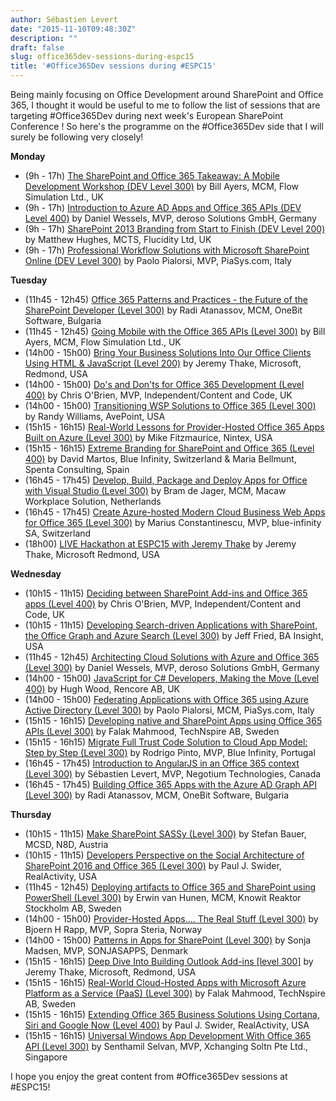 ```yaml
---
author: Sébastien Levert
date: "2015-11-10T09:48:30Z"
description: ""
draft: false
slug: office365dev-sessions-during-espc15
title: '#Office365Dev sessions during #ESPC15'
---
```



Being mainly focusing on Office Development around SharePoint and Office 365, I thought it would be useful to me to follow the list of sessions that are targeting #Office365Dev during next week's European SharePoint Conference ! So here's the programme on the #Office365Dev side that I will surely be following very closely!

**Monday**

* (9h - 17h) [The SharePoint and Office 365 Takeaway: A Mobile Development Workshop (DEV Level 300)](http://www.sharepointeurope.com/conferences/session/429/the-sharepoint-and-office-365-takeaway-a-mobile-development-workshop-dev-level-300) by Bill Ayers, MCM, Flow Simulation Ltd., UK
* (9h - 17h) [Introduction to Azure AD Apps and Office 365 APIs (DEV Level 400)](http://www.sharepointeurope.com/conferences/session/431/introduction-to-azure-ad-apps-and-office-365-apis--dev-level-400) by Daniel Wessels, MVP, deroso Solutions GmbH, Germany
* (9h - 17h) [SharePoint 2013 Branding from Start to Finish (DEV Level 200)](http://www.sharepointeurope.com/conferences/session/434/sharepoint-2013-branding-from-start-to-finish--dev-level-200) by Matthew Hughes, MCTS, Flucidity Ltd, UK
* (9h - 17h) [Professional Workflow Solutions with Microsoft SharePoint Online (DEV Level 300)](http://www.sharepointeurope.com/conferences/session/435/professional-workflow-solutions-with-microsoft-sharepoint-online--dev-level-300) by Paolo Pialorsi, MVP, PiaSys.com, Italy

**Tuesday**

* (11h45 - 12h45) [Office 365 Patterns and Practices - the Future of the SharePoint Developer (Level 300)](http://www.sharepointeurope.com/conferences/session/446/office-365-patterns-and-practices--the-future-of-the-sharepoint-developer--level-300) by Radi Atanassov, MCM, OneBit Software, Bulgaria
* (11h45 - 12h45) [Going Mobile with the Office 365 APIs (Level 300)](http://www.sharepointeurope.com/conferences/session/447/going-mobile-with-the-office-365-apis--level-300) by Bill Ayers, MCM, Flow Simulation Ltd., UK
* (14h00 - 15h00) [Bring Your Business Solutions Into Our Office Clients Using HTML & JavaScript (Level 200)](http://www.sharepointeurope.com/conferences/session/560/bring-your-business-solutions-into-our-office-clients-using-html--javascript-level-200) by Jeremy Thake, Microsoft, Redmond, USA
* (14h00 - 15h00) [Do's and Don'ts for Office 365 Development (Level 400)](http://www.sharepointeurope.com/conferences/session/456/dos-and-donts-for-office-365-development--level-400) by Chris O'Brien, MVP, Independent/Content and Code, UK
* (14h00 - 15h00) [Transitioning WSP Solutions to Office 365 (Level 300)](http://www.sharepointeurope.com/conferences/session/457/transitioning-wsp-solutions-to-office-365--level-300) by Randy Williams, AvePoint, USA
* (15h15 - 16h15) [Real-World Lessons for Provider-Hosted Office 365 Apps Built on Azure (Level 300)](http://www.sharepointeurope.com/conferences/session/464/realworld-lessons-for-providerhosted-office-365-apps-built-on-azure--level-300) by Mike Fitzmaurice, Nintex, USA
* (15h15 - 16h15) [Extreme Branding for SharePoint and Office 365 (Level 400)](http://www.sharepointeurope.com/conferences/session/465/extreme-branding-for-sharepoint-and-office-365-level-400) by David Martos, Blue Infinity, Switzerland & Maria Bellmunt, Spenta Consulting, Spain
* (16h45 - 17h45) [Develop, Build, Package and Deploy Apps for Office with Visual Studio (Level 300)](http://www.sharepointeurope.com/conferences/session/470/develop-build-package-and-deploy-apps-for-office-with-visual-studio--level-300) by Bram de Jager, MCM, Macaw Workplace Solution, Netherlands
* (16h45 - 17h45) [Create Azure-hosted Modern Cloud Business Web Apps for Office 365 (Level 300)](http://www.sharepointeurope.com/conferences/session/473/create-azurehosted-modern-cloud-business-web-apps-for-office-365---level-300) by Marius Constantinescu, MVP, blue-infinity SA, Switzerland
* (18h00) [LIVE Hackathon at ESPC15 with Jeremy Thake](http://www.sharepointeurope.com/conferences/session/563/live-hackathon-at-espc15-with-jeremy-thake) by Jeremy Thake, Microsoft Redmond, USA

**Wednesday**

* (10h15 - 11h15) [Deciding between SharePoint Add-ins and Office 365 apps (Level 400)](http://www.sharepointeurope.com/conferences/session/484/deciding-between-sharepoint-addins-and-office-365-apps-level-400) by Chris O'Brien, MVP, Independent/Content and Code, UK
* (10h15 - 11h15) [Developing Search-driven Applications with SharePoint, the Office Graph and Azure Search (Level 300)](http://www.sharepointeurope.com/conferences/session/485/developing-searchdriven-applications-with-sharepoint-the-office-graph-and-azure-search--level-300) by Jeff Fried, BA Insight, USA
* (11h45 - 12h45) [Architecting Cloud Solutions with Azure and Office 365 (Level 300)](http://www.sharepointeurope.com/conferences/session/493/architecting-cloud-solutions-with-azure-and-office-365--level-300) by Daniel Wessels, MVP, deroso Solutions GmbH, Germany
* (14h00 - 15h00) [JavaScript for C# Developers, Making the Move (Level 400)](http://www.sharepointeurope.com/conferences/session/501/javascript-for-c-developers-making-the-move--level-400) by Hugh Wood, Rencore AB, UK
* (14h00 - 15h00) [Federating Applications with Office 365 using Azure Active Directory (Level 300)](http://www.sharepointeurope.com/conferences/session/502/federating-applications-with-office-365-using-azure-active-directory-level-300) by Paolo Pialorsi, MCM, PiaSys.com, Italy
* (15h15 - 16h15) [Developing native and SharePoint Apps using Office 365 APIs (Level 300)](http://www.sharepointeurope.com/conferences/session/511/developing-native-and-sharepoint-apps-using-office-365-apis--level-300) by Falak Mahmood, TechNspire AB, Sweden
* (15h15 - 16h15) [Migrate Full Trust Code Solution to Cloud App Model: Step by Step (Level 300)](http://www.sharepointeurope.com/conferences/session/513/migrate-full-trust-code-solution-to-cloud-app-model-step-by-step--level-300) by Rodrigo Pinto, MVP, Blue Infinity, Portugal
* (16h45 - 17h45) [Introduction to AngularJS in an Office 365 context (Level 300)](http://www.sharepointeurope.com/conferences/session/519/introduction-to-angularjs-in-an-office-365-context--level-300) by Sébastien Levert, MVP, Negotium Technologies, Canada
* (16h45 - 17h45) [Building Office 365 Apps with the Azure AD Graph API (Level 300)](http://www.sharepointeurope.com/conferences/session/520/building-office-365-apps-with-the-azure-ad-graph-api--level-300) by Radi	Atanassov, MCM, OneBit Software, Bulgaria

**Thursday**

* (10h15 - 11h15) [Make SharePoint SASSy (Level 300)](http://www.sharepointeurope.com/conferences/session/525/make-sharepoint-sassy--level-300) by Stefan Bauer, MCSD, N8D, Austria
* (10h15 - 11h15) [Developers Perspective on the Social Architecture of SharePoint 2016 and Office 365 (Level 300)](http://www.sharepointeurope.com/conferences/session/528/developers-perspective-on-the-social-architecture-of-sharepoint-2016-and-office-365--level-300) by Paul J. Swider, RealActivity, USA
* (11h45 - 12h45) [Deploying artifacts to Office 365 and SharePoint using PowerShell (Level 300)](http://www.sharepointeurope.com/conferences/session/537/deploying-artifacts-to-office-365-and-sharepoint-using-powershell--level-300) by Erwin van Hunen, MCM, Knowit Reaktor Stockholm AB, Sweden
* (14h00 - 15h00) [Provider-Hosted Apps.... The Real Stuff (Level 300)](http://www.sharepointeurope.com/conferences/session/548/providerhosted-apps-the-real-stuff--level-300) by Bjoern H Rapp, MVP, Sopra Steria, Norway
* (14h00 - 15h00) [Patterns in Apps for SharePoint (Level 300)](http://www.sharepointeurope.com/conferences/session/549/patterns-in-apps-for-sharepoint--level-300) by Sonja Madsen, MVP, SONJASAPPS, Denmark
* (15h15 - 16h15) [Deep Dive Into Building Outlook Add-ins [level 300]](http://www.sharepointeurope.com/conferences/session/561/deep-dive-into-building-outlook-addins-level-300) by Jeremy Thake, Microsoft, Redmond, USA
* (15h15 - 16h15) [Real-World Cloud-Hosted Apps with Microsoft Azure Platform as a Service (PaaS) (Level 300)](http://www.sharepointeurope.com/conferences/session/555/realworld-cloudhosted-apps-with-microsoft-azure-platform-as-a-service-paas--level-300) by Falak Mahmood, TechNspire AB, Sweden
* (15h15 - 16h15) [Extending Office 365 Business Solutions Using Cortana, Siri and Google Now (Level 400)](http://www.sharepointeurope.com/conferences/session/557/extending-office-365-business-solutions-using-cortana-siri-and-google-now--level-400) by Paul J. Swider, RealActivity, USA
* (15h15 - 16h15) [Universal Windows App Development With Office 365 API (Level 300)](http://www.sharepointeurope.com/conferences/session/558/universal-windows-app-development-with-office-365-api--level-300) by Senthamil Selvan, MVP, Xchanging Soltn Pte Ltd., Singapore

I hope you enjoy the great content from #Office365Dev sessions at #ESPC15!